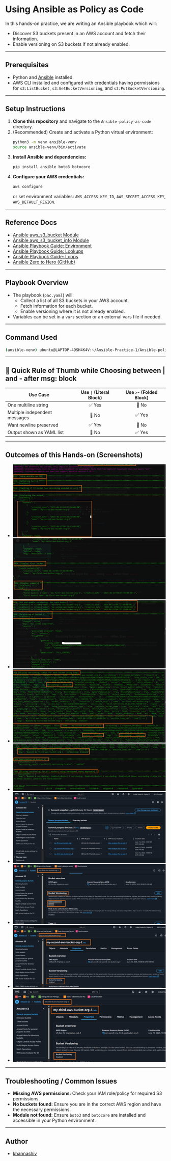 # Using Ansible as Policy as Code

In this hands-on practice, we are writing an Ansible playbook which will:
- Discover S3 buckets present in an AWS account and fetch their information.
- Enable versioning on S3 buckets if not already enabled.

---

## Prerequisites

- Python and [Ansible](https://docs.ansible.com/ansible/latest/installation_guide/intro_installation.html) installed.
- AWS CLI installed and configured with credentials having permissions for `s3:ListBucket`, `s3:GetBucketVersioning`, and `s3:PutBucketVersioning`.

---

## Setup Instructions

1. **Clone this repository** and navigate to the `Ansible-policy-as-code` directory.
2. (Recommended) Create and activate a Python virtual environment:
   ```bash
   python3 -m venv ansible-venv
   source ansible-venv/bin/activate
   ```
3. **Install Ansible and dependencies:**
   ```bash
   pip install ansible boto3 botocore
   ```
4. **Configure your AWS credentials:**
   ```bash
   aws configure
   ```
   or set environment variables: `AWS_ACCESS_KEY_ID`, `AWS_SECRET_ACCESS_KEY`, `AWS_DEFAULT_REGION`.

---

## Reference Docs

- [Ansible aws_s3_bucket Module](https://docs.ansible.com/ansible/latest/collections/amazon/aws/s3_bucket_module.html#ansible-collections-amazon-aws-s3-bucket-module)
- [Ansible aws_s3_bucket_info Module](https://docs.ansible.com/ansible/latest/collections/amazon/aws/s3_bucket_info_module.html#ansible-collections-amazon-aws-s3-bucket-info-module)
- [Ansible Playbook Guide: Environment](https://docs.ansible.com/ansible/latest/playbook_guide/playbooks_environment.html)
- [Ansible Playbook Guide: Lookups](https://docs.ansible.com/ansible/latest/playbook_guide/playbooks_lookups.html)
- [Ansible Playbook Guide: Loops](https://docs.ansible.com/ansible/latest/playbook_guide/playbooks_loops.html)
- [Ansible Zero to Hero (GitHub)](https://github.com/iam-veeramalla/ansible-zero-to-hero)

---

## Playbook Overview

- The playbook (`pac.yaml`) will:
  - Collect a list of all S3 buckets in your AWS account.
  - Fetch information for each bucket.
  - Enable versioning where it is not already enabled.
- Variables can be set in a `vars` section or an external vars file if needed.

---

## Command Used

```bash
(ansible-venv) ubuntu@LAPTOP-49SH4K4V:~/Ansible-Practice-1/Ansible-policy-as-code$ ansible-playbook pac.yaml
```

---

## 🔁 Quick Rule of Thumb while Choosing between | and - after msg: block

<table>
    <thead>
        <tr>
            <th>Use Case</th>
            <th>Use <code>|</code> (Literal Block)</th>
            <th>Use <code>&gt;-</code> (Folded Block)</th>
        </tr>
    </thead>
    <tbody>
        <tr>
            <td>One multiline string</td>
            <td style="text-align:center;">✅ Yes</td>
            <td style="text-align:center;">🚫 No</td>
        </tr>
        <tr>
            <td>Multiple independent messages</td>
            <td style="text-align:center;">🚫 No</td>
            <td style="text-align:center;">✅ Yes</td>
        </tr>
        <tr>
            <td>Want newline preserved</td>
            <td style="text-align:center;">✅ Yes</td>
            <td style="text-align:center;">🚫 No</td>
        </tr>
        <tr>
            <td>Output shown as YAML list</td>
            <td style="text-align:center;">🚫 No</td>
            <td style="text-align:center;">✅ Yes</td>
        </tr>
    </tbody>
</table>

---

## Outcomes of this Hands-on (Screenshots)

- ![Ansible-PAC-1](../Images/Ansible-PAC-1.png)
- ![Ansible-PAC-2](../Images/Ansible-PAC-2.png)
- ![Ansible-PAC-3](../Images/Ansible-PAC-3.png)
- ![Ansible-PAC-4](../Images/Ansible-PAC-4.png)
- ![Ansible-PAC-5](../Images/Ansible-PAC-5.png)
- ![Ansible-PAC-6](../Images/Ansible-PAC-6.png)
- ![Ansible-PAC-7](../Images/Ansible-PAC-7.png)
- ![Ansible-PAC-8](../Images/Ansible-PAC-8.png)
- ![Ansible-PAC-9](../Images/Ansible-PAC-9.png)
---

## Troubleshooting / Common Issues

- **Missing AWS permissions:** Check your IAM role/policy for required S3 permissions.
- **No buckets found:** Ensure you are in the correct AWS region and have the necessary permissions.
- **Module not found:** Ensure `boto3` and `botocore` are installed and accessible in your Python environment.

---

## Author

- [khannashiv](https://github.com/khannashiv)
